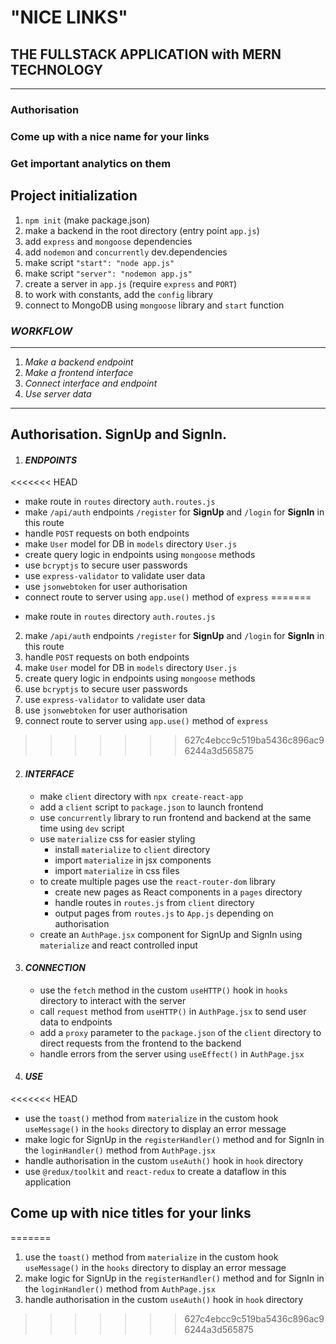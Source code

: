 # "NICE LINKS"
## THE FULLSTACK APPLICATION with **MERN** TECHNOLOGY
----
### **Authorisation**
### **Come up with a nice name for your links**
### **Get important analytics on them**


## Project initialization
1. `npm init` (make package.json)
2. make a backend in the root directory (entry point `app.js`)
3. add `express` and `mongoose` dependencies
4. add `nodemon` and `concurrently` dev.dependencies
5. make script `"start": "node app.js"`
6. make script `"server": "nodemon app.js"`
7. create a server in `app.js` (require `express` and `PORT`)
8. to work with constants, add the `config` library
9. connect to MongoDB using `mongoose` library and `start` function

### *WORKFLOW*
----

1. *Make a backend endpoint*
2. *Make a frontend interface*
3. *Connect interface and endpoint*
4. *Use server data*
----

## Authorisation. SignUp and SignIn.
1. #### *ENDPOINTS*
<<<<<<< HEAD
   * make route in `routes` directory `auth.routes.js`
   * make `/api/auth` endpoints `/register` for **SignUp** and `/login` for **SignIn** in this route
   * handle `POST` requests on both endpoints
   * make `User` model for DB in `models` directory `User.js`
   * create query logic in endpoints using `mongoose` methods
   * use `bcryptjs` to secure user passwords 
   * use `express-validator` to validate user data
   * use `jsonwebtoken` for user authorisation
   * connect route to server using `app.use()` method of `express`
=======
   - make route in `routes` directory `auth.routes.js`
   2. make `/api/auth` endpoints `/register` for **SignUp** and `/login` for **SignIn** in this route
   3. handle `POST` requests on both endpoints
   4. make `User` model for DB in `models` directory `User.js`
   5. create query logic in endpoints using `mongoose` methods
   6. use `bcryptjs` to secure user passwords 
   7. use `express-validator` to validate user data
   8. use `jsonwebtoken` for user authorisation
   9. connect route to server using `app.use()` method of `express`
>>>>>>> 627c4ebcc9c519ba5436c896ac96244a3d565875
2. #### *INTERFACE*
   * make `client` directory with `npx create-react-app`
   * add a `client` script to `package.json` to launch frontend
   * use `concurrently` library to run frontend and backend at the same time using `dev` script
   * use `materialize` css for easier styling
       - install `materialize` to `client` directory
       - import `materialize` in jsx components
       - import `materialize` in css files
   * to create multiple pages use the `react-router-dom` library
       - create new pages as React components in a `pages` directory
       - handle routes in `routes.js` from `client` directory
       - output pages from `routes.js` to `App.js` depending on authorisation
   * create an `AuthPage.jsx` component for SignUp and SignIn using `materialize` and react controlled input
3. #### *CONNECTION*
   * use the `fetch` method in the custom `useHTTP()` hook in `hooks` directory to interact with the server
   * call `request` method from `useHTTP()` in `AuthPage.jsx` to send user data to endpoints
   * add a `proxy` parameter to the `package.json` of the `client` directory to direct requests from the frontend to the backend
   * handle errors from the server using `useEffect()` in `AuthPage.jsx`
4. #### *USE*
<<<<<<< HEAD
   * use the `toast()` method from `materialize` in the custom hook `useMessage()` in the `hooks` directory to display an error message
   * make logic for SignUp in the `registerHandler()` method and for SignIn in the `loginHandler()` method from `AuthPage.jsx`
   * handle authorisation in the custom `useAuth()` hook in `hook` directory
   * use `@redux/toolkit` and `react-redux` to create a dataflow in this application
## Come up with nice titles for your links
=======
   1. use the `toast()` method from `materialize` in the custom hook `useMessage()` in the `hooks` directory to display an error message
   2. make logic for SignUp in the `registerHandler()` method and for SignIn in the `loginHandler()` method from `AuthPage.jsx`
   3. handle authorisation in the custom `useAuth()` hook in `hook` directory
>>>>>>> 627c4ebcc9c519ba5436c896ac96244a3d565875
